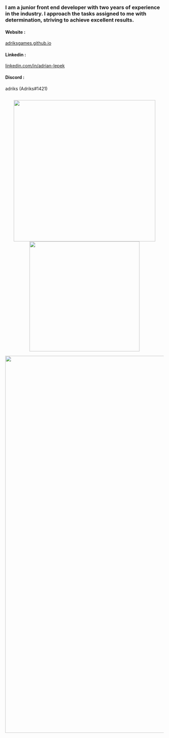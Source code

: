 <pre></pre>

<h3>I am a junior front end developer with two years of experience in the industry. I approach the tasks assigned to me with determination, striving to achieve excellent results.</h3>

<h4>Website :</h4><a href="https://adriksgames.github.io/" target="_blank">adriksgames.github.io</a> <br>

<h4>Linkedin :</h4><a href="https://www.linkedin.com/in/adrian-lepek/" target="_blank">linkedin.com/in/adrian-lepek</a> <br>

<h4>Discord :</h4><p>adriks (Adriks#1421)</p>

<pre></pre>

<p align="center">
  <img align="center" src="https://github-readme-stats.vercel.app/api?username=AdriksOwy&count_private=true&show_icons=true&theme=tokyonight" width="450px" />
  <img align="center" src="https://github-readme-stats.vercel.app/api/top-langs/?username=AdriksOwy&layout=compact&theme=tokyonight" width="350px" />
</p>

<p align="center">
  <img src="https://github-profile-trophy.vercel.app/?username=AdriksOwy&column=7&theme=onedark" width="1200px">
</p>

<pre></pre>
